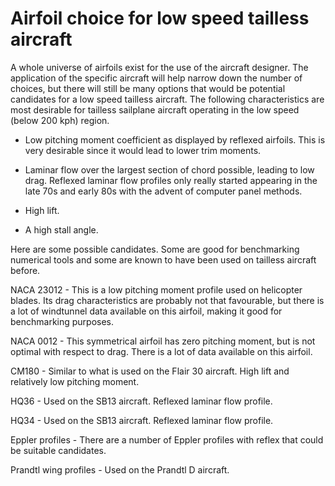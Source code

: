 # Airfoil choice for low speed tailless aircraft

A whole universe of airfoils exist for the use of the aircraft designer.  The application of the specific aircraft will help narrow down the number of choices, but there will still be many options that would be potential candidates for a low speed tailless aircraft.  The following characteristics are most desirable for tailless sailplane aircraft operating in the low speed (below 200 kph) region.

- Low pitching moment coefficient as displayed by reflexed airfoils.  This is very desirable since it would lead to lower trim moments.

- Laminar flow over the largest section of chord possible, leading to low drag.  Reflexed laminar flow profiles only really started appearing in the late 70s and early 80s with the advent of computer panel methods.

- High lift.

- A high stall angle.



Here are some possible candidates.  Some are good for benchmarking numerical tools and some are known to have been used on tailless aircraft before.



NACA 23012 - This is a low pitching moment profile used on helicopter blades.  Its drag characteristics are probably not that favourable, but there is a lot of windtunnel data available on this airfoil, making it good for benchmarking purposes.

NACA 0012 - This symmetrical airfoil has zero pitching moment, but is not optimal with respect to drag.  There is a lot of data available on this airfoil.

CM180 - Similar to what is used on the Flair 30 aircraft.  High lift and relatively low pitching moment.

HQ36 - Used on the SB13 aircraft.  Reflexed laminar flow profile.

HQ34 - Used on the SB13 aircraft.  Reflexed laminar flow profile.

Eppler profiles - There are a number of Eppler profiles with reflex that could be suitable candidates.

Prandtl wing profiles - Used on the Prandtl D aircraft.